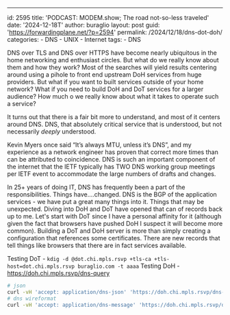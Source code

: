 ---
id: 2595
title: 'PODCAST: MODEM.show; The road not-so-less traveled'
date: '2024-12-18T'
author: buraglio
layout: post
guid: 'https://forwardingplane.net/?p=2594'
permalink: /2024/12/18/dns-dot-doh/
categories:
    - DNS
    - UNIX
    - Internet
tags:
    - DNS

DNS over TLS and DNS over HTTPS have become nearly ubiquitous in the home networking and enthusiast circles. But what do we really know about them and how they work? Most of the searches will yield results centering around using a pihole to front end upstream DoH services from huge providers. But what if you want to built services outside of your home network? What if you need to build DoH and DoT services for a larger audience? How much o we really know about what it takes to operate such a service?

It turns out that there is a fair bit more to understand, and most of it centers around DNS. DNS, that absolutely critical service that is understood, but not necessarily *deeply* understood. 

Kevin Myers once said “It’s always MTU, unless it’s DNS”, and my experience as a network engineer has proven that correct more times than can be attributed to coincidence.
DNS is such an important component of the internet that the IETF typically has TWO DNS working group meetings per IETF event to accommodate the large numbers of drafts and changes.

In 25+ years of doing IT, DNS has frequently been a part of the responsibilities. Things have....changed. DNS is the BGP of the application services - we have put a great many things into it. Things that may be unexpected. Diving into DoH and DoT have opened that can of records back up to me. Let's start with DoT since I have a personal affinity for it (although given the fact that browsers have pushed DoH I suspect it will become more common). 
Building a DoT and DoH server is more than simply creating a configuration that references some certificates. There are new records that tell things like browsers that there are in fact services available. 



Testing DoT - 
`kdig -d @dot.chi.mpls.rsvp +tls-ca +tls-host=dot.chi.mpls.rsvp buraglio.com -t aaaa`
Testing DoH - 
https://doh.chi.mpls.rsvp/dns-query

```bash
# json
curl -vH 'accept: application/dns-json' 'https://doh.chi.mpls.rsvp/dns-query?name=www.forwardingplane.net&type=AAAA' | jq .
# dns wireformat
curl -vH 'accept: application/dns-message' 'https://doh.chi.mpls.rsvp/dns-query?name=www.forwardingplane.net&type=AAAA'  | hexdump -c
```